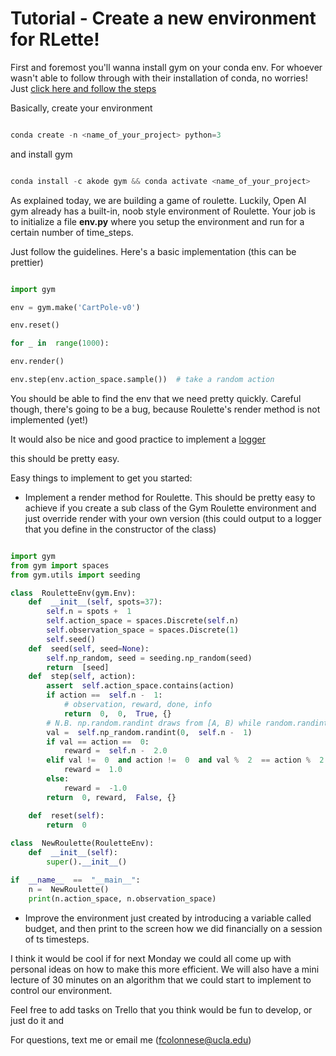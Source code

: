 
# Tutorial -  Create a new environment for RLette!

  

First and foremost you'll wanna install gym on your conda env. For whoever wasn't able to follow through with their installation of conda, no worries! Just [click here and follow the steps](https://docs.conda.io/projects/conda/en/latest/user-guide/install/)

  

Basically, create your environment

  

```c

conda create -n <name_of_your_project> python=3

```

  

and install gym

  

```c

conda install -c akode gym && conda activate <name_of_your_project>

```

  

As explained today, we are building a game of roulette. Luckily, Open AI gym already has a built-in, noob style environment of Roulette. Your job is to initialize a file **env.py** where you setup the environment and run for a certain number of time_steps.

  

Just follow the guidelines. Here's a basic implementation (this can be prettier)

  

```python

import gym

env = gym.make('CartPole-v0')

env.reset()

for _ in  range(1000):

env.render()

env.step(env.action_space.sample())  # take a random action

```

  

You should be able to find the env that we need pretty quickly. Careful though, there's going to be a bug, because Roulette's render method is not implemented (yet!)

  

It would also be nice and good practice to implement a [logger](https://docs.python.org/2/library/logging.html)

  

this should be pretty easy.

  

Easy things to implement to get you started:


- Implement a render method for Roulette. This should be pretty easy to achieve if you create a sub class of the Gym Roulette environment and just override render with your own version (this could output to a logger that you define in the constructor of the class)

```python

import gym
from gym import spaces
from gym.utils import seeding

class  RouletteEnv(gym.Env):
	def  __init__(self, spots=37):
		self.n = spots +  1
		self.action_space = spaces.Discrete(self.n)
		self.observation_space = spaces.Discrete(1)
		self.seed()
	def  seed(self, seed=None):
		self.np_random, seed = seeding.np_random(seed)
		return  [seed]
	def  step(self, action):
		assert  self.action_space.contains(action)
		if action ==  self.n -  1:
			# observation, reward, done, info
			return  0,  0,  True, {}
		# N.B. np.random.randint draws from [A, B) while random.randint 		draws from [A,B]
		val =  self.np_random.randint(0,  self.n -  1)
		if val == action ==  0:
			reward =  self.n -  2.0
		elif val !=  0  and action !=  0  and val %  2  == action %  2:
			reward =  1.0
		else:
			reward =  -1.0
		return  0, reward,  False, {}

	def  reset(self):
		return  0
		
class  NewRoulette(RouletteEnv):
	def  __init__(self):
		super().__init__()

if  __name__  ==  "__main__":
	n =  NewRoulette()
	print(n.action_space, n.observation_space)

```

- Improve the environment just created by introducing a variable called budget, and then print to the screen how we did financially on a session of ts timesteps.

I think it would be cool if for next Monday we could all come up with personal ideas on how to make this more efficient. We will also have a mini lecture of 30 minutes on an algorithm that we could start to implement to control our environment.

Feel free to add tasks on Trello that you think would be fun to develop, or just do it and 

For questions, text me or email me ([fcolonnese@ucla.edu](fcolonnese@ucla.edu))